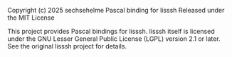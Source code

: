 Copyright (c) 2025 sechsehelme
Pascal binding for lisssh
Released under the MIT License

This project provides Pascal bindings for lisssh.
lisssh itself is licensed under the GNU Lesser General Public License (LGPL) version 2.1 or later.
See the original lisssh project for details.
